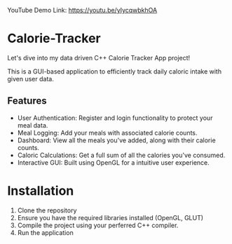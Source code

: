 YouTube Demo Link: https://youtu.be/yIycqwbkhOA

# Calorie-Tracker
Let's dive into my data driven C++ Calorie Tracker App project!

This is a GUI-based application to efficiently track daily caloric intake with given user data.

## Features

- User Authentication: Register and login functionality to protect your meal data.
- Meal Logging: Add your meals with associated calorie counts.
- Dashboard: View all the meals you've added, along with their calorie counts.
- Caloric Calculations: Get a full sum of all the calories you've consumed.
- Interactive GUI: Built using OpenGL for a intuitive user experience.

# Installation

1. Clone the repository
2. Ensure you have the required libraries installed (OpenGL, GLUT)
3. Compile the project using your perferred C++ compiler.
4. Run the application
